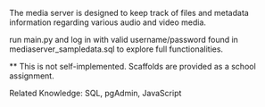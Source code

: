 The media server is designed to keep track of files and metadata information regarding
various audio and video media.

run main.py and log in with valid username/password found in mediaserver_sampledata.sql to explore full functionalities.

** This is not self-implemented. Scaffolds are provided as a school assignment.

Related Knowledge: SQL, pgAdmin, JavaScript